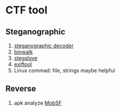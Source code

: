 # CTF tool

## Steganographic
1. [steganographic decoder](https://github.com/forward0606/CTF/tree/main/picoCTF/Cryptography/HideToSee)
2. [binwalk](https://github.com/forward0606/CTF/tree/main/STEG/%E9%9A%B1%E5%AF%AB%E8%A1%93101/STEG4)
3. [stegslove](https://github.com/forward0606/CTF/tree/main/STEG/%E9%9A%B1%E5%AF%AB%E8%A1%93101/STEG5_Flag%20in%20Black%20%26%20White)
4. [exiftool](https://github.com/forward0606/CTF/tree/main/STEG/%E9%9A%B1%E5%AF%AB%E8%A1%93102/PicoCTF_2019-So%20Meta)
5. Linux commad: file, strings maybe helpful

## Reverse
1. apk analyze [MobSF](https://ithelp.ithome.com.tw/articles/10215522)

